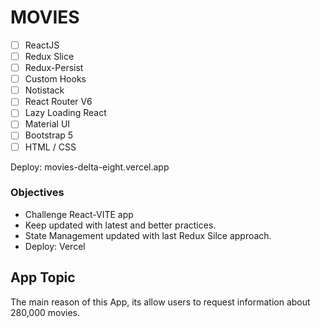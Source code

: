 # MOVIES

- [ ] ReactJS
- [ ] Redux Slice
- [ ] Redux-Persist
- [ ] Custom Hooks
- [ ] Notistack
- [ ] React Router V6
- [ ] Lazy Loading React
- [ ] Material UI
- [ ] Bootstrap 5
- [ ] HTML / CSS

Deploy: movies-delta-eight.vercel.app

### Objectives

- Challenge React-VITE app
- Keep updated with latest and better practices.
- State Management updated with last Redux Silce approach.
- Deploy: Vercel

## App Topic

The main reason of this App, its allow users to request information about 280,000 movies.
